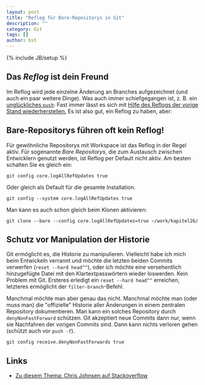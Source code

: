 ```yaml
---
layout: post
title: "Reflog für Bare-Repositorys in Git"
description: ""
category: Git 
tags: []
author: bst
---
```


{% include JB/setup %}

Das *Reflog* ist dein Freund
----------------------------

Im Reflog wird jede einzelne Änderung an Branches aufgezeichnet
(und auch ein paar weitere Dinge). Was auch immer schiefgegangen ist,
z. B. ein [unglückliches `push`](../../../../2012/04/28/push-mit-force-in-git):
Fast immer lässt es sich mit 
[Hilfe des Reflogs der vorige Stand wiederherstellen.](../../../../2012/05/08/abgeschnittene-commits-zurueckholen)
Es ist also gut, ein Reflog zu haben, aber:

Bare-Repositorys führen oft kein Reflog!
----------------------------------------

Für gewöhnliche Repositorys mit Workspace ist das Reflog in der Regel
aktiv. Für sogenannte *Bare Repositorys*, die zum Austausch zwischen
Entwicklern genutzt werden, ist Reflog per Default nicht aktiv.
Am besten schalten Sie es gleich ein:

	git config core.logAllRefUpdates true

Oder gleich als Default für die gesamte Installation.

	git config --system core.logAllRefUpdates true

Man kann es auch schon gleich beim Klonen aktivieren:

	git clone --bare --config core.logAllRefUpdates=true ~/work/kapitel26/	

Schutz vor Manipulation der Historie
------------------------------------

Git ermöglicht es, die Historie zu manipulieren. Vielleicht habe ich mich
beim Entwickeln verrannt und möchte die letzten beiden Commits verwerfen 
(`reset --hard head^^`), oder ich möchte eine versehentlich hinzugefügte
Datei mit den Klartextpasswörtern wieder loswerden. Kein Problem mit Git.
Ersteres erledigt ein `reset --hard head^^` erreichen, letzteres
ermöglicht der `filter-branch`-Befehl.

Manchmal möchte man aber genau das nicht. Manchmal möchte man
(oder muss man) die "offizielle" Historie aller Änderungen in einem
zentralen Repository dokumentieren. Man kann ein solches Repository 
durch `denyNonFastForward` schützen. Git akzeptiert neue Commits
dann nur, wenn sie Nachfahren der vorigen Commits sind. Dann kann nichts
verloren gehen (schützt auch vor `push -f`).

	git config receive.denyNonFastForwards true
	
Links
-----

* [Zu diesem Thema: Chris Johnsen auf Stackoverflow][1]

  [1]: http://stackoverflow.com/questions/3876206/how-do-i-view-a-git-repos-recieve-history

